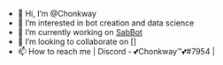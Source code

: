 - 👋 Hi, I’m @Chonkway
- 👀 I’m interested in bot creation and data science
- 🌱 I’m currently working on [SabBot](https://github.com/Chonkway/digital-sable)
- 💞️ I’m looking to collaborate on []
- 📫 How to reach me | Discord - 💕Chonkway™💕#7954 |

<!---
Chonkway/Chonkway is a ✨ special ✨ repository because its `README.md` (this file) appears on your GitHub profile.
You can click the Preview link to take a look at your changes.
--->
